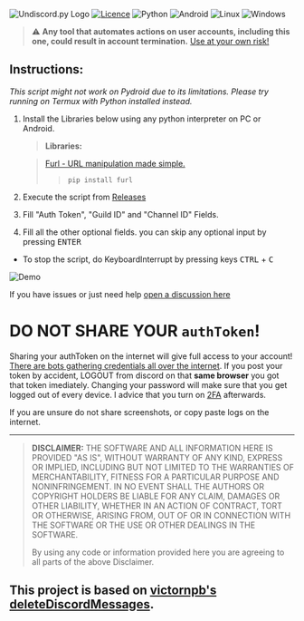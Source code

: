 ![Undiscord.py Logo](https://user-images.githubusercontent.com/103902727/163732274-4a2e7c27-26d5-4cad-a98e-87ed42fb19a3.png)
[![Licence](https://img.shields.io/github/license/Ileriayo/markdown-badges?style=for-the-badge)](./LICENSE) ![Python](https://img.shields.io/badge/python-3670A0?style=for-the-badge&logo=python&logoColor=ffdd54) ![Android](https://img.shields.io/badge/Android-3DDC84?style=for-the-badge&logo=android&logoColor=white) ![Linux](https://img.shields.io/badge/Linux-FCC624?style=for-the-badge&logo=linux&logoColor=black) ![Windows](https://img.shields.io/badge/Windows-0078D6?style=for-the-badge&logo=windows&logoColor=white) 
> ⚠️ **Any tool that automates actions on user accounts, including this one, could result in account termination.** [Use at your own risk!](https://support.discordapp.com/hc/en-us/articles/115002192352-Automated-user-accounts-self-bots-)

## Instructions:

_This script might not work on Pydroid due to its limitations. Please try running on Termux with Python installed instead._

1. Install the Libraries below using any python interpreter on PC or Android.

   > **Libraries:**

   > [Furl - URL manipulation made simple.](https://pypi.org/project/furl/)
   > > `pip install furl`

2. Execute the script from [Releases](https://github.com/HelpyFazbear/deleteDiscordMessages.py/releases/tag/Latest)
3. Fill "Auth Token", "Guild ID" and "Channel ID" Fields.
4. Fill all the other optional fields. you can skip any optional input by pressing <kbd>ENTER</kbd>
- To stop the script, do KeyboardInterrupt by pressing keys <kbd>CTRL</kbd> + <kbd>C</kbd>

![Demo](https://user-images.githubusercontent.com/103902727/163732932-5f4dda39-363d-456b-b2ae-7aa6dbc6c7f9.gif)

If you have issues or just need help [open a discussion here](https://github.com/HelpyFazbear/deleteDiscordMessages.py/discussions)

# DO NOT SHARE YOUR `authToken`!

Sharing your authToken on the internet will give full access to your account! [There are bots gathering credentials all over the internet](https://github.com/rndinfosecguy/Scavenger).
If you post your token by accident, LOGOUT from discord on that **same browser** you got that token imediately.
Changing your password will make sure that you get logged out of every device. I advice that you turn on [2FA](https://support.discord.com/hc/en-us/articles/219576828-Setting-up-Two-Factor-Authentication) afterwards.

If you are unsure do not share screenshots, or copy paste logs on the internet.

----
> **DISCLAIMER:**
> THE SOFTWARE AND ALL INFORMATION HERE IS PROVIDED "AS IS", WITHOUT WARRANTY OF ANY KIND, EXPRESS OR IMPLIED, INCLUDING BUT NOT LIMITED TO THE WARRANTIES OF MERCHANTABILITY, FITNESS FOR A PARTICULAR PURPOSE AND NONINFRINGEMENT. IN NO EVENT SHALL THE AUTHORS OR COPYRIGHT HOLDERS BE LIABLE FOR ANY CLAIM, DAMAGES OR OTHER LIABILITY, WHETHER IN AN ACTION OF CONTRACT, TORT OR OTHERWISE, ARISING FROM, OUT OF OR IN CONNECTION WITH THE SOFTWARE OR THE USE OR OTHER DEALINGS IN THE SOFTWARE.
>
> By using any code or information provided here you are agreeing to all parts of the above Disclaimer.

## This project is based on [victornpb's deleteDiscordMessages](https://github.com/victornpb/deleteDiscordMessages).
